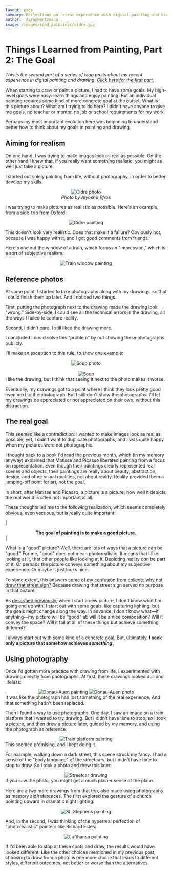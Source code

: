 ```yaml
---
layout: page
summary: Reflections on recent experience with digital painting and drawing
author:  AaronHertzmann
image: /images/ipad_paintings/cidre.jpg
---
```


# Things I Learned from Painting, Part 2: The Goal

*This is the second part of a series of blog posts about my recent experience in digital painting and drawing. [Click here for the first part.](/2020/10/05/art-is-a-process.html)*

When starting to draw or paint a picture, I had to have some goals. My high-level goals were easy: learn things and enjoy painting. But an individual painting requires some kind of more concrete goal at the outset.  What is this picture about? What am I trying to do here?  I didn't have anyone to give me goals, no teacher or mentor, no job or school requirements for my work. 

Perhaps my most important evolution here was beginning to understand better how to think about my goals in painting and drawing.


Aiming for realism
----

On one hand, I was trying to make images look as real as possible. On the other hand I knew that, if you really want something realistic, you might as well just take a picture.

I started out solely painting from life, without photography, in order to better develop my skills.
<center>
<figure>
<img src="../../../images/ipad_paintings/cidre_photo.jpg" alt="Cidre photo">
<figcaption align="center"><I>Photo by Alyosha Efros</I></figcaption>
</figure>
</center>

I was trying to make pictures as realistic as possible.
Here's an example, from a side-trip from Oxford:
<center>
<img src="../../../images/ipad_paintings/cidre.jpg" alt="Cidre painting">
</center>

This doesn't look very realistic. Does that make it a failure?   Obviously not, because I was happy with it, and I got good comments from friends.  

Here's one out the window of a train, which forms an "impression," which is a sort of subjective realism:
<center>
<img src="../../../images/ipad_paintings/eurostar.jpg" alt="Train window painting">
</center>


Reference photos
---

At some point, I started to take photographs along with my drawings, so that I could finish them up later. And I noticed two things.

First, putting the photograph next to the drawing made the drawing look "wrong."  Side-by-side, I could see all the technical errors in the drawing, all the ways I failed to capture reality.

Second, I didn't care. I still liked the drawing more.

I concluded I could solve this "problem" by not showing these photographs publicly.

I'll make an exception to this rule, to show one example:
<center>
<img src="../../../images/ipad_paintings/soup_photo.jpg" alt="Soup photo">
</center>
<br>
<center>
	<img src="../../../images/ipad_paintings/soup.jpg" alt="Soup">
</center>
I like the drawing, but I think that seeing it next to the photo makes it worse.

Eventually, my drawings got to a point where I think they look pretty good even next to the photograph. But I still don't show the photographs. I'll let my drawings be appreciated or not appreciated on their own, without this distraction.


The real goal
---

This seemed like a contradiction: I wanted to make images look as real as possible, yet, I didn't want to duplicate photographs, and I was quite happy when my pictures were not photographic.

I thought back to 
[a book I'd read the previous month](https://www.amazon.com/This-Modern-Art-Matthew-Collings/dp/1841881007), which (in my memory anyway) explained that Matisse and Picasso liberated painting from a focus on representation. Even though their paintings clearly represented real scenes and objects, their paintings are really about beauty, abstraction, design, and other visual qualities, not about reality. Reality provided them a jumping-off point for art, not the goal.

In short, after Matisse and Picasso, a picture is a picture; how well it depicts the real world is often not important at all.  

These  thoughts led me to the following realization, which seems completely obvious, even vacuous, but is really quite important: 

| **<center>The goal of painting is to make a good picture.</center>** |

What is a "good" picture? Well, there are lots of ways that a picture can be "good." For me, "good" does not mean photorealistic. It means that I like looking at it, that other people like looking at it. Depicting reality *can* be part of it. Or perhaps the picture conveys something about my subjective experience. Or maybe it just looks nice.

To some extent, this answers [some of my confusion from college: why not draw that street sign?](/2020/09/15/painting-in-karies.html) Because drawing that street sign served no purpose in that picture.

As [described previously](/2020/10/05/art-is-a-process.html), when I start a new picture, I don't know what I'm going end up with. I start out with some goals, like capturing lighting, but the goals might change along the way. In advance, I don't know what—if anything—my picture will be "good" at: will it be a nice composition? Will it convey the space? Will it fail at all of these things but achieve something different? 

I always start out with some kind of a concrete goal. But, ultimately, **I seek only a picture that somehow achieves *something*.**


Using photography
---

Once I'd gotten more practice with drawing from life, I experimented with drawing directly from photographs. At first, these drawings looked dull and lifeless:
<center>
<img src="../../../images/ipad_paintings/donau_auen_photo.jpg" alt="Donau-Auen painting">
<img src="../../../images/ipad_paintings/donau_auen_tree.jpg" alt="Donau-Auen photo">
</center>
It was like the photograph had lost something of the real experience. And that something hadn't been replaced.

Then I found a way to use photographs. One day, I saw an image on a train platform that I wanted to try drawing. But I didn't have time to stop, so I took a picture, and then drew a picture later, guided by my memory, and using the photograph as reference: 
<center>
<img src="../../../images/ipad_paintings/gare_montparnasse.jpg" alt="Train platform painting">
</center>
This seemed promising, and I kept doing it.

For example, walking down a dark street, this scene struck my fancy. I had a sense of the "body language" of the streetcars, but I didn't have time to stop to draw. So I took a photo and drew this later:
<center>
<img src="../../../images/ipad_paintings/streetcars.jpg" alt="Streetcar drawing">
</center>
If you saw the photo, you might get a much plainer sense of the place.

Here are a two more drawings from that trip, also made using photographs as memory aid/references.  The first explored the gesture of a church pointing upward in dramatic night lighting:
<center>
<img src="../../../images/ipad_paintings/st_stephens.jpg" alt="St. Stephens painting">
</center>

And, in the second, I was thinking of the hyperreal perfection of "photorealistic" painters like Richard Estes:
<center>
<img src="../../../images/ipad_paintings/lufthansa.jpg" alt="Lufthansa painting">
</center>

If I'd been able to stop at these spots and draw, the results would have looked different. Like the other choices mentioned in my previous post, choosing to draw from a photo is one more choice that leads to different styles, different outcomes, not better or worse than the alternatives.

